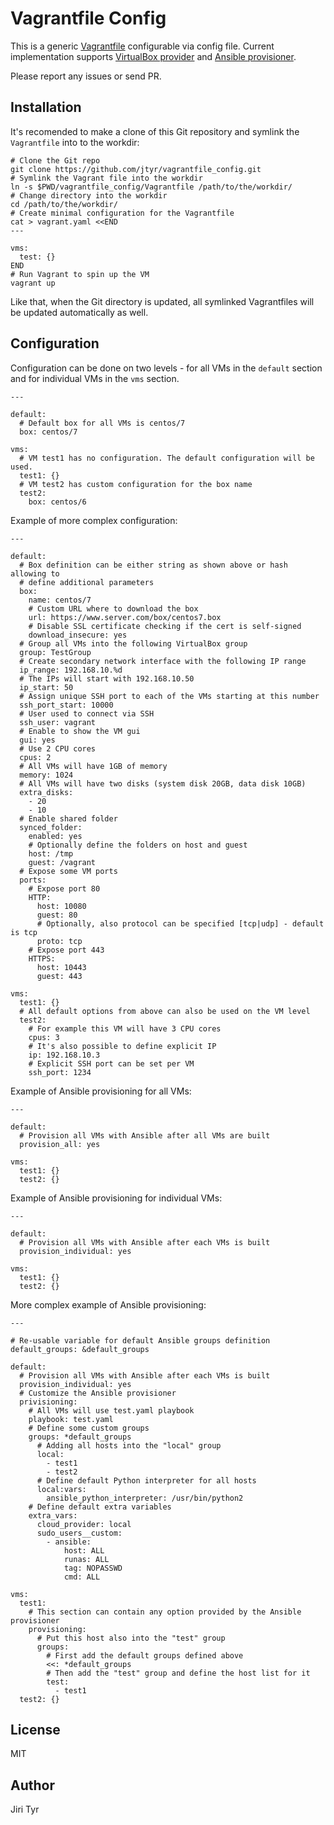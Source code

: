 Vagrantfile Config
==================

This is a generic
[Vagrantfile](https://www.vagrantup.com/docs/vagrantfile/) configurable
via config file. Current implementation supports [VirtualBox
provider](https://www.vagrantup.com/docs/virtualbox/) and [Ansible
provisioner](https://www.vagrantup.com/docs/provisioning/ansible.html).

Please report any issues or send PR.


Installation
------------

It's recomended to make a clone of this Git repository and symlink the
`Vagrantfile` into to the workdir:

```
# Clone the Git repo
git clone https://github.com/jtyr/vagrantfile_config.git
# Symlink the Vagrant file into the workdir
ln -s $PWD/vagrantfile_config/Vagrantfile /path/to/the/workdir/
# Change directory into the workdir
cd /path/to/the/workdir/
# Create minimal configuration for the Vagrantfile
cat > vagrant.yaml <<END
---

vms:
  test: {}
END
# Run Vagrant to spin up the VM
vagrant up
```

Like that, when the Git directory is updated, all symlinked Vagrantfiles
will be updated automatically as well.


Configuration
-------------

Configuration can be done on two levels - for all VMs in the `default`
section and for individual VMs in the `vms` section.

```
---

default:
  # Default box for all VMs is centos/7
  box: centos/7

vms:
  # VM test1 has no configuration. The default configuration will be used.
  test1: {}
  # VM test2 has custom configuration for the box name
  test2:
    box: centos/6
```

Example of more complex configuration:

```
---

default:
  # Box definition can be either string as shown above or hash allowing to
  # define additional parameters
  box:
    name: centos/7
    # Custom URL where to download the box
    url: https://www.server.com/box/centos7.box
    # Disable SSL certificate checking if the cert is self-signed
    download_insecure: yes
  # Group all VMs into the following VirtualBox group
  group: TestGroup
  # Create secondary network interface with the following IP range
  ip_range: 192.168.10.%d
  # The IPs will start with 192.168.10.50
  ip_start: 50
  # Assign unique SSH port to each of the VMs starting at this number
  ssh_port_start: 10000
  # User used to connect via SSH
  ssh_user: vagrant
  # Enable to show the VM gui
  gui: yes
  # Use 2 CPU cores
  cpus: 2
  # All VMs will have 1GB of memory
  memory: 1024
  # All VMs will have two disks (system disk 20GB, data disk 10GB)
  extra_disks:
    - 20
    - 10
  # Enable shared folder
  synced_folder:
    enabled: yes
    # Optionally define the folders on host and guest
    host: /tmp
    guest: /vagrant
  # Expose some VM ports
  ports:
    # Expose port 80
    HTTP:
      host: 10080
      guest: 80
      # Optionally, also protocol can be specified [tcp|udp] - default is tcp
      proto: tcp
    # Expose port 443
    HTTPS:
      host: 10443
      guest: 443

vms:
  test1: {}
  # All default options from above can also be used on the VM level
  test2:
    # For example this VM will have 3 CPU cores
    cpus: 3
    # It's also possible to define explicit IP
    ip: 192.168.10.3
    # Explicit SSH port can be set per VM
    ssh_port: 1234
```

Example of Ansible provisioning for all VMs:

```
---

default:
  # Provision all VMs with Ansible after all VMs are built
  provision_all: yes

vms:
  test1: {}
  test2: {}
```

Example of Ansible provisioning for individual VMs:

```
---

default:
  # Provision all VMs with Ansible after each VMs is built
  provision_individual: yes

vms:
  test1: {}
  test2: {}
```

More complex example of Ansible provisioning:

```
---

# Re-usable variable for default Ansible groups definition
default_groups: &default_groups

default:
  # Provision all VMs with Ansible after each VMs is built
  provision_individual: yes
  # Customize the Ansible provisioner
  privisioning:
    # All VMs will use test.yaml playbook
    playbook: test.yaml
    # Define some custom groups
    groups: *default_groups
      # Adding all hosts into the "local" group
      local:
        - test1
        - test2
      # Define default Python interpreter for all hosts
      local:vars:
        ansible_python_interpreter: /usr/bin/python2
    # Define default extra variables
    extra_vars:
      cloud_provider: local
      sudo_users__custom:
        - ansible:
            host: ALL
            runas: ALL
            tag: NOPASSWD
            cmd: ALL

vms:
  test1:
    # This section can contain any option provided by the Ansible provisioner
    provisioning:
      # Put this host also into the "test" group
      groups:
        # First add the default groups defined above
        <<: *default_groups
        # Then add the "test" group and define the host list for it
        test:
          - test1
  test2: {}
```


License
-------

MIT


Author
------

Jiri Tyr
